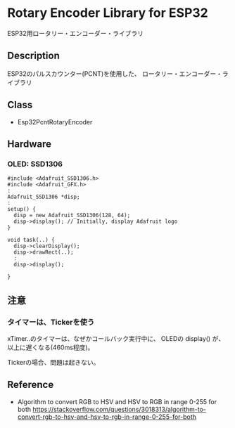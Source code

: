 # Rotary Encoder Library for ESP32
ESP32用ロータリー・エンコーダー・ライブラリ

## Description

ESP32のパルスカウンター(PCNT)を使用した、
ロータリー・エンコーダー・ライブラリ

## Class

* Esp32PcntRotaryEncoder


## Hardware

### OLED: SSD1306

```
#include <Adafruit_SSD1306.h>
#include <Adafruit_GFX.h>
:
Adafruit_SSD1306 *disp;
:
setup() {
  disp = new Adafruit_SSD1306(128, 64);
  disp->display(); // Initially, display Adafruit logo
}

void task(..) {
  disp->clearDisplay();
  disp->drawRect(..);
  :
  disp->display();
  
}
```

## 注意

### タイマーは、Tickerを使う

xTimer..のタイマーは、なぜかコールバック実行中に、
OLEDの display() が、以上に遅くなる(460ms程度)。

Tickerの場合、問題は起きない。


## Reference

* Algorithm to convert RGB to HSV and HSV to RGB in range 0-255 for both
https://stackoverflow.com/questions/3018313/algorithm-to-convert-rgb-to-hsv-and-hsv-to-rgb-in-range-0-255-for-both
